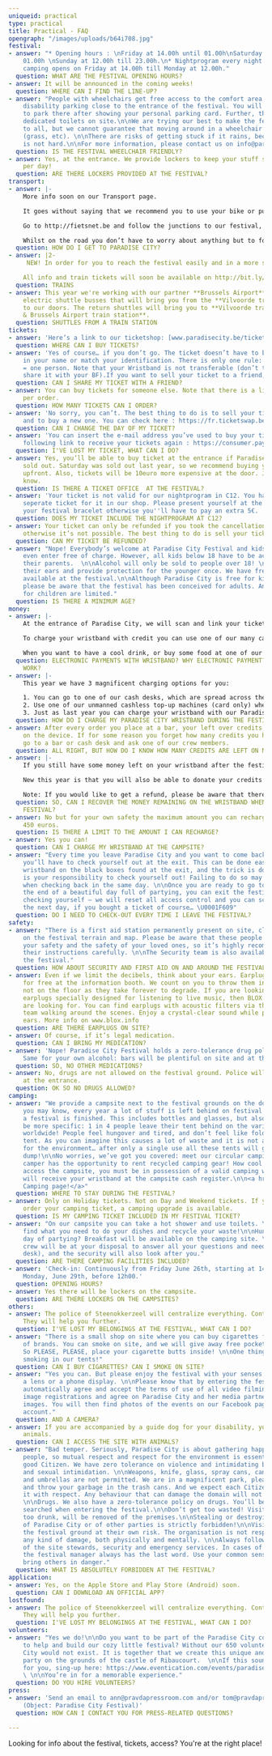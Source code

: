 ```yaml
---
uniqueid: practical
type: practical
title: Practical - FAQ
opengraph: "/images/uploads/b64i708.jpg"
festival:
- answer: "* Opening hours : \nFriday at 14.00h until 01.00h\nSaturday at 12.00h until
    01.00h \nSunday at 12.00h till 23.00h.\n* Nightprogram every night at C12\n* The
    camping opens on Friday at 14.00h till Monday at 12.00h."
  question: WHAT ARE THE FESTIVAL OPENING HOURS?
- answer: It will be announced in the coming weeks!
  question: WHERE CAN I FIND THE LINE-UP?
- answer: "People with wheelchairs get free access to the comfort area. There’s a
    disability parking close to the entrance of the festival. You will be allowed
    to park there after showing your personal parking card. Further, there will be
    dedicated toilets on site.\n\nWe are trying our best to make the festival accessible
    to all, but we cannot guarantee that moving around in a wheelchair will be easy
    (grass, etc). \n\nThere are risks of getting stuck if it rains, because the ground
    is not hard.\n\nFor more information, please contact us on info@paradisecity.be"
  question: IS THE FESTIVAL WHEELCHAIR FRIENDLY?
- answer: Yes, at the entrance. We provide lockers to keep your stuff safe, for €7-10
    per day!
  question: ARE THERE LOCKERS PROVIDED AT THE FESTIVAL?
transport:
- answer: |-
    More info soon on our Transport page.

    It goes without saying that we recommend you to use your bike or public transport to get to the festival. The bike racks will be lit at night.

    Go to http://fietsnet.be and follow the junctions to our festival, from your location. Our festival is located in Perk, right next to junction 56.

    Whilst on the road you don’t have to worry about anything but to follow the signs on your chosen route to the festival.
  question: HOW DO I GET TO PARADISE CITY?
- answer: |2-
     NEW! In order for you to reach the festival easily and in a more sustainable way, Paradise City and NMBS/SNCB have joined forces and will offer discounted train tickets. There will also be extra night trains.

    All info and train tickets will soon be available on http://bit.ly/PC-NMBS or http://bit.ly/PC-SNCB.
  question: TRAINS
- answer: This year we're working with our partner **Brussels Airport** who will provide
    electric shuttle busses that will bring you from the **Vilvoorde train station**
    to our doors. The return shuttles will bring you to **Vilvoorde train station
    & Brussels Airport train station**.
  question: SHUTTLES FROM A TRAIN STATION
tickets:
- answer: 'Here’s a link to our ticketshop: [www.paradisecity.be/tickets](www.paradisecity.be/tickets)'
  question: WHERE CAN I BUY TICKETS?
- answer: 'Yes of course… if you don’t go. The ticket doesn’t have to be registered
    in your name or match your identification. There is only one rule: one ticket
    = one person. Note that your Wristband is not transferable (don’t think you can
    share it with your BF).If you want to sell your ticket to a friend, no problem.'
  question: CAN I SHARE MY TICKET WITH A FRIEND?
- answer: You can buy tickets for someone else. Note that there is a limit of 10 tickets
    per order.
  question: HOW MANY TICKETS CAN I ORDER?
- answer: 'No sorry, you can’t. The best thing to do is to sell your ticket on Ticketswap
    and to buy a new one. You can check here : https://fr.ticketswap.be/event/paradise-city-festival-2020/a0d62a69-fb4d-45b0-8ebd-211bb73c08a5'
  question: CAN I CHANGE THE DAY OF MY TICKET?
- answer: 'You can insert the e-mail address you’ve used to buy your tickets in the
    following link to receive your tickets again : https://consumer.paylogic.nl/tickets/'
  question: I'VE LOST MY TICKET, WHAT CAN I DO?
- answer: Yes, you’ll be able to buy ticket at the entrance if Paradise City is not
    sold out. Saturday was sold out last year, so we recommend buying your ticket
    upfront. Also, tickets will be 10euro more expensive at the door. Just so you
    know.
  question: IS THERE A TICKET OFFICE  AT THE FESTIVAL?
- answer: 'Your ticket is not valid for our nightprogram in C12. You have to buy a
    seperate ticket for it in our shop. Please present yourself at the entrance with
    your festival bracelet otherwise you''ll have to pay an extra 5€.  '
  question: DOES MY TICKET INCLUDE THE NIGHTPROGRAM AT C12?
- answer: Your ticket can only be refunded if you took the cancellation insurance,
    otherwise it’s not possible. The best thing to do is sell your ticket on Ticketswap.
  question: CAN MY TICKET BE REFUNDED?
- answer: "Nope! Everybody’s welcome at Paradise City Festival and kids below 12 years
    even enter free of charge. However, all kids below 18 have to be accompanied by
    their parents.  \n\nAlcohol will only be sold to people over 18! \n\nPlease mind
    their ears and provide protection for the younger once. We have free earplugs
    available at the festival.\n\nAlthough Paradise City is free for kids under 12,
    please be aware that the festival has been conceived for adults. And activities
    for children are limited."
  question: IS THERE A MINIMUM AGE?
money:
- answer: |-
    At the entrance of Paradise City, we will scan and link your ticket to your wristband. Once it is activated you can check in and check out at the festival during your stay by scanning your wristband with one of our Staff members.

    To charge your wristband with credit you can use one of our many cash desks, special unmanned Cashless Top-ups, or you can even charge your wristband with our Paradise City APP (which you’ll be able to download on the Apple Store and Play Store soon).

    When you want to have a cool drink, or buy some food at one of our delicious food trucks, you just have to scan your wristband at one of our bars/food trucks, it’s as simple as that! Note that we use reusable cups and that they have a recoverable deposit.
  question: ELECTRONIC PAYMENTS WITH WRISTBAND? WHY ELECTRONIC PAYMENT? HOW DOES IT
    WORK?
- answer: |-
    This year we have 3 magnificent charging options for you:

    1. You can go to one of our cash desks, which are spread across the festival ground. Here you can pay with cash or card.
    2. Use one of our unmanned cashless top-up machines (card only) where you can charge your wristband very quickly.
    3. Just as last year you can charge your wristband with our Paradise City app. Just login, create/link your account, add your payment method (Payconiq, VISA, etc) and you’re good to go. More information about the app can be found soon on our website and at the festival itself.
  question: HOW DO I CHARGE MY PARADISE CITY WRISTBAND DURING THE FESTIVAL?
- answer: After every order you place at a bar, your left over credits will be shown
    on the device. If for some reason you forget how many credits you have left, just
    go to a bar or cash desk and ask one of our crew members.
  question: ALL RIGHT, BUT HOW DO I KNOW HOW MANY CREDITS ARE LEFT ON MY WRISTBAND?
- answer: |-
    If you still have some money left on your wristband after the festival, you can simply ask for a refund on our website after the festival. More information on how and where to get your refund will be given after the festival.

    New this year is that you will also be able to donate your credits that are left on your wristband to a good cause.

    Note: If you would like to get a refund, please be aware that there will be a small service fee charged.
  question: SO, CAN I RECOVER THE MONEY REMAINING ON THE WRISTBAND WHEN I LEAVE THE
    FESTIVAL?
- answer: No but for your own safety the maximum amount you can recharge at once is
    450 euros.
  question: IS THERE A LIMIT TO THE AMOUNT I CAN RECHARGE?
- answer: Yes you can!
  question: CAN I CHARGE MY WRISTBAND AT THE CAMPSITE?
- answer: "Every time you leave Paradise City and you want to come back the same day,
    you’ll have to check yourself out at the exit. This can be done easily: scan your
    wristband on the black boxes found at the exit, and the trick is done. \n\nIt
    is your responsibility to check yourself out! Failing to do so may give you problems
    when checking back in the same day. \n\nOnce you are ready to go to sleep, at
    the end of a beautiful day full of partying, you can exit the festival without
    checking yourself – we will reset all access control and you can scan your wristband
    the next day, if you bought a ticket of course… \U0001F609"
  question: DO I NEED TO CHECK-OUT EVERY TIME I LEAVE THE FESTIVAL?
safety:
- answer: "There is a first aid station permanently present on site, clearly marked
    on the festival terrain and map. Please be aware that these people stand in for
    your safety and the safety of your loved ones, so it’s highly recommended to follow
    their instructions carefully. \n\nThe Security team is also available on and around
    the festival."
  question: HOW ABOUT SECURITY AND FIRST AID ON AND AROUND THE FESTIVAL PREMISES?
- answer: Even if we limit the decibels, think about your ears. Earplugs are available
    for free at the information booth. We count on you to throw them in the bin and
    not on the floor as they take forever to degrade. If you are looking for reusable
    earplugs specially designed for listening to live music, then BLOX has what you
    are looking for. You can find earplugs with acoustic filters via their mobile
    team walking around the scenes. Enjoy a crystal-clear sound while protecting your
    ears. More info on www.blox.info
  question: ARE THERE EARPLUGS ON SITE?
- answer: Of course, if it’s legal medication.
  question: CAN I BRING MY MEDICATION?
- answer: 'Nope! Paradise City Festival holds a zero-tolerance drug policy on site.
    Same for your own alcohol: bars will be plentiful on site and at the camping.'
  question: SO, NO OTHER MEDICATIONS?
- answer: No, drugs are not allowed on the festival ground. Police will do searches
    at the entrance.
  question: OK SO NO DRUGS ALLOWED?
camping:
- answer: "We provide a campsite next to the festival grounds on the domain of Ribaucourt.\n\nAs
    you may know, every year a lot of stuff is left behind on festival campsites after
    a festival is finished. This includes bottles and glasses, but also tents! To
    be more specific: 1 in 4 people leave their tent behind on the various campsites
    worldwide! People feel hungover and tired, and don’t feel like folding up their
    tent. As you can imagine this causes a lot of waste and it is not all too good
    for the environment… after only a single use all these tents will go to the garbage
    dump!\n\nNo worries, we’ve got you covered: meet our circular camping where each
    camper has the opportunity to rent recycled camping gear! How cool is that? \n\nTo
    access the campsite, you must be in possession of a valid camping wristband. You
    will receive your wristband at the campsite cash register.\n\n<a href='/camping' target='_self'>More info on our
    Camping page!</a>"
  question: WHERE TO STAY DURING THE FESTIVAL?
- answer: Only on Holiday tickets. Not on Day and Weekend tickets. If you forgot to
    order your camping ticket, a camping upgrade is available.
  question: IS MY CAMPING TICKET INCLUDED IN MY FESTIVAL TICKET?
- answer: "On our campsite you can take a hot shower and use toilets. You will also
    find what you need to do your dishes and recycle your waste!\n\nHungry after a
    day of partying? Breakfast will be available on the camping site. \n\nOur camping
    crew will be at your disposal to answer all your questions and needs (hospitality
    desk), and the security will also look after you."
  question: ARE THERE CAMPING FACILITIES INCLUDED?
- answer: 'Check-in: Continuously from Friday June 26th, starting at 14.00h. Check-out:
    Monday, June 29th, before 12h00.'
  question: OPENING HOURS?
- answer: Yes there will be lockers on the campsite.
  question: ARE THERE LOCKERS ON THE CAMPSITES?
others:
- answer: The police of Steenokkerzeel will centralize everything. Contact the info-point.
    They will help you further.
  question: I'VE LOST MY BELONGINGS AT THE FESTIVAL, WHAT CAN I DO?
- answer: "There is a small shop on site where you can buy cigarettes from a selection
    of brands. You can smoke on site, and we will give away free pocket ashtrays!
    So PLEASE, PLEASE, place your cigarette butts inside! \n\nOne thing is forbidden:
    smoking in our tents!"
  question: CAN I BUY CIGARETTES? CAN I SMOKE ON SITE?
- answer: "Yes you can. But please enjoy the festival with your senses and not through
    a lens or a phone display. \n\nPlease know that by entering the festival, you
    automatically agree and accept the terms of use of all video filming and photo
    image registrations and agree on Paradise City and her media partners to use these
    images. You will then find photos of the events on our Facebook page and our Instagram
    account."
  question: AND A CAMERA?
- answer: If you are accompanied by a guide dog for your disability, you may bring
    animals.
  question: CAN I ACCESS THE SITE WITH ANIMALS?
- answer: "Bad temper. Seriously, Paradise City is about gathering happy and optimistic
    people, so mutual respect and respect for the environment is essential to be a
    good Citizen. We have zero tolerance on violence and intimidating behaviour, discrimination
    and sexual intimidation. \n\nWeapons, knife, glass, spray cans, cans, fireworks
    and umbrellas are not permitted. We are in a magnificent park, please be responsible
    and throw your garbage in the trash cans. And we expect each Citizen to treat
    it with respect. Any behaviour that can damage the domain will not be tolerated.
    \n\nDrugs. We also have a zero-tolerance policy on drugs. You’ll be extensively
    searched when entering the festival.\n\nDon’t get too wasted! Visitors, who are
    too drunk, will be removed of the premises.\n\nStealing or destroying properties
    of Paradise City or of other parties is strictly forbidden!\n\nVisitors enter
    the festival ground at their own risk. The organisation is not responsible for
    any kind of damage, both physically and mentally. \n\nAlways follow the guidelines
    of the site stewards, security and emergency services. In cases of discussion,
    the festival manager always has the last word. Use your common sense and do not
    bring others in danger."
  question: WHAT IS ABSOLUTELY FORBIDDEN AT THE FESTIVAL?
application:
- answer: Yes, on the Apple Store and Play Store (Android) soon.
  question: CAN I DOWNLOAD AN OFFICIAL APP?
lostfound:
- answer: The police of Steenokkerzeel will centralize everything. Contact the info-point.
    They will help you further.
  question: I'VE LOST MY BELONGINGS AT THE FESTIVAL, WHAT CAN I DO?
volunteers:
- answer: "Yes we do!\n\nDo you want to be part of the Paradise City community and
    to help and build our cozy little festival? Without our 650 volunteers Paradise
    City would not exist. It is together that we create this unique and sustainable
    party on the grounds of the castle of Ribaucourt.  \n\nIf this sounds like something
    for you, sing-up here: https://www.eventication.com/events/paradise-city-2020
    \ \n\nYou’re in for a memorable experience."
  question: DO YOU HIRE VOLUNTEERS?
press:
- answer: 'Send an email to ann@pravdapressroom.com and/or tom@pravdapressroom.com
    (Object: Paradise City Festival)'
  question: HOW CAN I CONTACT YOU FOR PRESS-RELATED QUESTIONS?

---
```

Looking for info about the festival, tickets, access? You're at the right place!